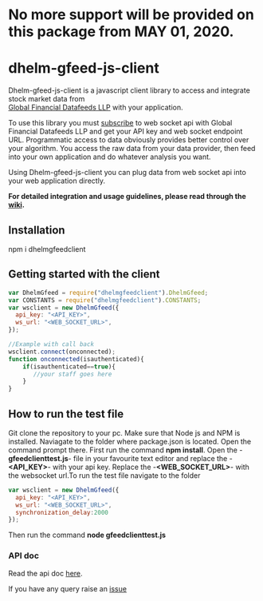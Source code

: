 No more support will be provided on this package from MAY 01, 2020.
==================================
# dhelm-gfeed-js-client
Dhelm-gfeed-js-client is a javascript client library to access and integrate stock market data from  
[Global Financial Datafeeds LLP](https://globaldatafeeds.in/) with your application.

To use this library you must [subscribe](https://globaldatafeeds.in/api/) to web socket api with Global Financial Datafeeds LLP and get your API key and web socket endpoint URL. Programmatic access to data obviously provides better control over your algorithm. You access the raw data from your data provider, then feed into your own application and do whatever analysis you want.

Using Dhelm-gfeed-js-client you can plug data from web socket api into your web application directly.

**For detailed integration and usage guidelines, please read through the [wiki](https://github.com/kncsolutions/dhelm-gfeed-js-client/wiki).**
## Installation
npm i dhelmgfeedclient
## Getting started with the client
```javascript
var DhelmGfeed = require("dhelmgfeedclient").DhelmGfeed;
var CONSTANTS = require("dhelmgfeedclient").CONSTANTS;
var wsclient = new DhelmGfeed({
  api_key: "<API_KEY>",
  ws_url: "<WEB_SOCKET_URL>",
});

//Example with call back
wsclient.connect(onconnected);
function onconnected(isauthenticated){
    if(isauthenticated==true){
       //your staff goes here
    }
}
```
## How to run the test file
Git clone the repository to your pc. Make sure that Node js and NPM is installed.
Naviagate to the folder where package.json is located. Open the command prompt there.
First run the command **npm install**.
Open the -**gfeedclienttest.js**- file in your favourite text editor and replace the -**<API_KEY>**- with your api key. Replace the -**<WEB_SOCKET_URL>**- with the websocket url.To run the test file navigate to the folder
```javascript
var wsclient = new DhelmGfeed({
  api_key: "<API_KEY>",
  ws_url: "<WEB_SOCKET_URL>",
  synchronization_delay:2000
});
```
Then run the command **node gfeedclienttest.js**
### API doc
Read the api doc [here](https://kncsolutions.github.io/site/gfeedjsclient/docs/dhelmgfeedclient/1.0.2/).

If you have any query raise an [issue](https://github.com/kncsolutions/dhelm-gfeed-client/issues)

